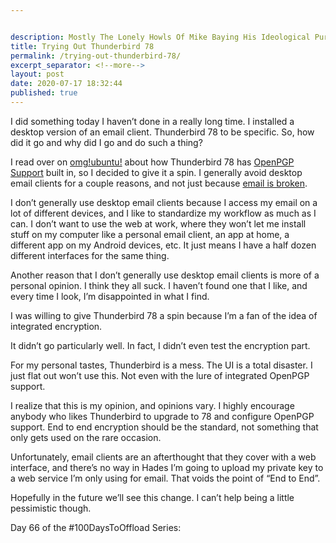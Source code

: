 ```yaml
---


description: Mostly The Lonely Howls Of Mike Baying His Ideological Purity At The Moon
title: Trying Out Thunderbird 78
permalink: /trying-out-thunderbird-78/
excerpt_separator: <!--more-->
layout: post
date: 2020-07-17 18:32:44
published: true
---
```


I did something today I haven’t done in a really long time. I installed a desktop version of an email client. Thunderbird 78 to be specific. So, how did it go and why did I go and do such a thing?

<!--more-->

I read over on [omg!ubuntu!](https://www.omgubuntu.co.uk) about how Thunderbird 78 has [OpenPGP Support](https://www.omgubuntu.co.uk/2020/07/thunderbird-78-features-download) built in, so I decided to give it a spin. I generally avoid desktop email clients for a couple reasons, and not just because [email is broken](https://mikestone.me/email-is-broken). 

I don’t generally use desktop email clients because I access my email on a lot of different devices, and I like to standardize my workflow as much as I can. I don’t want to use the web at work, where they won’t let me install stuff on my computer like a personal email client, an app at home, a different app on my Android devices, etc. It just means I have a half dozen different interfaces for the same thing.

Another reason that I don’t generally use desktop email clients is more of a personal opinion. I think they all suck. I haven’t found one that I like, and every time I look, I’m disappointed in what I find.

I was willing to give Thunderbird 78 a spin because I’m a fan of the idea of integrated encryption. 

It didn’t go particularly well. In fact, I didn’t even test the encryption part. 

For my personal tastes, Thunderbird is a mess. The UI is a total disaster. I just flat out won’t use this. Not even with the lure of integrated OpenPGP support.

I realize that this is my opinion, and opinions vary. I highly encourage anybody who likes Thunderbird to upgrade to 78 and configure OpenPGP support. End to end encryption should be the standard, not something that only gets used on the rare occasion. 

Unfortunately, email clients are an afterthought that they cover with a web interface, and there’s no way in Hades I’m going to upload my private key to a web service I’m only using for email. That voids the point of “End to End”. 

Hopefully in the future we’ll see this change. I can’t help being a little pessimistic though.  

Day 66 of the #100DaysToOffload Series:
